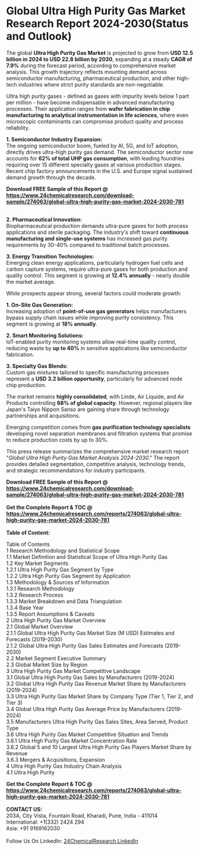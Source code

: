 <h1>Global Ultra High Purity Gas Market Research Report 2024-2030(Status and Outlook)</h1><p>The global <strong>Ultra High Purity Gas Market</strong> is projected to grow from <strong>USD 12.5 billion in 2024 to USD 22.8 billion by 2030</strong>, expanding at a steady <strong>CAGR of 7.9%</strong> during the forecast period, according to comprehensive market analysis. This growth trajectory reflects mounting demand across semiconductor manufacturing, pharmaceutical production, and other high-tech industries where strict purity standards are non-negotiable.</p><p>Ultra high purity gases - defined as gases with impurity levels below 1 part per million - have become indispensable in advanced manufacturing processes. Their application ranges from <strong>wafer fabrication in chip manufacturing to analytical instrumentation in life sciences</strong>, where even microscopic contaminants can compromise product quality and process reliability.</p><p><strong>1. Semiconductor Industry Expansion:</strong><br>
The ongoing semiconductor boom, fueled by AI, 5G, and IoT adoption, directly drives ultra-high purity gas demand. The semiconductor sector now accounts for <strong>62% of total UHP gas consumption</strong>, with leading foundries requiring over 15 different specialty gases at various production stages. Recent chip factory announcements in the U.S. and Europe signal sustained demand growth through the decade.</p><div><b>Download FREE Sample of this Report @ 
            <a href="https://www.24chemicalresearch.com/download-sample/274063/global-ultra-high-purity-gas-market-2024-2030-781">
            https://www.24chemicalresearch.com/download-sample/274063/global-ultra-high-purity-gas-market-2024-2030-781</a></b></div><br><p><strong>2. Pharmaceutical Innovation:</strong><br>
Biopharmaceutical production demands ultra-pure gases for both process applications and sterile packaging. The industry's shift toward <strong>continuous manufacturing and single-use systems</strong> has increased gas purity requirements by 30-40% compared to traditional batch processes.</p><p><strong>3. Energy Transition Technologies:</strong><br>
Emerging clean energy applications, particularly hydrogen fuel cells and carbon capture systems, require ultra-pure gases for both production and quality control. This segment is growing at <strong>12.4% annually</strong> - nearly double the market average.</p><p>While prospects appear strong, several factors could moderate growth:</p><p><strong>1. On-Site Gas Generation:</strong><br>
Increasing adoption of <strong>point-of-use gas generators</strong> helps manufacturers bypass supply chain issues while improving purity consistency. This segment is growing at <strong>18% annually</strong>.</p><p><strong>2. Smart Monitoring Solutions:</strong><br>
IoT-enabled purity monitoring systems allow real-time quality control, reducing waste by <strong>up to 40%</strong> in sensitive applications like semiconductor fabrication.</p><p><strong>3. Specialty Gas Blends:</strong><br>
Custom gas mixtures tailored to specific manufacturing processes represent a <strong>USD 3.2 billion opportunity</strong>, particularly for advanced node chip production.</p><p>The market remains <strong>highly consolidated</strong>, with Linde, Air Liquide, and Air Products controlling <strong>68% of global capacity</strong>. However, regional players like Japan's Taiyo Nippon Sanso are gaining share through technology partnerships and acquisitions.</p><p>Emerging competition comes from <strong>gas purification technology specialists</strong> developing novel separation membranes and filtration systems that promise to reduce production costs by up to 30%.</p><p>This press release summarizes the comprehensive market research report "<em>Global Ultra High Purity Gas Market Analysis 2024-2030</em>." The report provides detailed segmentation, competitive analysis, technology trends, and strategic recommendations for industry participants.</p><div><b>Download FREE Sample of this Report @ 
            <a href="https://www.24chemicalresearch.com/download-sample/274063/global-ultra-high-purity-gas-market-2024-2030-781">
            https://www.24chemicalresearch.com/download-sample/274063/global-ultra-high-purity-gas-market-2024-2030-781</a></b></div><br><div><b>Get the Complete Report & TOC @ 
            <a href="https://www.24chemicalresearch.com/reports/274063/global-ultra-high-purity-gas-market-2024-2030-781">
            https://www.24chemicalresearch.com/reports/274063/global-ultra-high-purity-gas-market-2024-2030-781</a></b></div><br>
            <b>Table of Content:</b><p>Table of Contents<br />
1 Research Methodology and Statistical Scope<br />
1.1 Market Definition and Statistical Scope of Ultra High Purity Gas<br />
1.2 Key Market Segments<br />
1.2.1 Ultra High Purity Gas Segment by Type<br />
1.2.2 Ultra High Purity Gas Segment by Application<br />
1.3 Methodology & Sources of Information<br />
1.3.1 Research Methodology<br />
1.3.2 Research Process<br />
1.3.3 Market Breakdown and Data Triangulation<br />
1.3.4 Base Year<br />
1.3.5 Report Assumptions & Caveats<br />
2 Ultra High Purity Gas Market Overview<br />
2.1 Global Market Overview<br />
2.1.1 Global Ultra High Purity Gas Market Size (M USD) Estimates and Forecasts (2019-2030)<br />
2.1.2 Global Ultra High Purity Gas Sales Estimates and Forecasts (2019-2030)<br />
2.2 Market Segment Executive Summary<br />
2.3 Global Market Size by Region<br />
3 Ultra High Purity Gas Market Competitive Landscape<br />
3.1 Global Ultra High Purity Gas Sales by Manufacturers (2019-2024)<br />
3.2 Global Ultra High Purity Gas Revenue Market Share by Manufacturers (2019-2024)<br />
3.3 Ultra High Purity Gas Market Share by Company Type (Tier 1, Tier 2, and Tier 3)<br />
3.4 Global Ultra High Purity Gas Average Price by Manufacturers (2019-2024)<br />
3.5 Manufacturers Ultra High Purity Gas Sales Sites, Area Served, Product Type<br />
3.6 Ultra High Purity Gas Market Competitive Situation and Trends<br />
3.6.1 Ultra High Purity Gas Market Concentration Rate<br />
3.6.2 Global 5 and 10 Largest Ultra High Purity Gas Players Market Share by Revenue<br />
3.6.3 Mergers & Acquisitions, Expansion<br />
4 Ultra High Purity Gas Industry Chain Analysis<br />
4.1 Ultra High Purity</p><div><b>Get the Complete Report & TOC @ 
            <a href="https://www.24chemicalresearch.com/reports/274063/global-ultra-high-purity-gas-market-2024-2030-781">
            https://www.24chemicalresearch.com/reports/274063/global-ultra-high-purity-gas-market-2024-2030-781</a></b></div><br><b>CONTACT US:</b><br>
            203A, City Vista, Fountain Road, Kharadi, Pune, India - 411014<br>
            International: +1(332) 2424 294<br>
            Asia: +91 9169162030 <br><br>
            Follow Us On LinkedIn: <a href="https://www.linkedin.com/company/24chemicalresearch/">24ChemicalResearch LinkedIn</a>